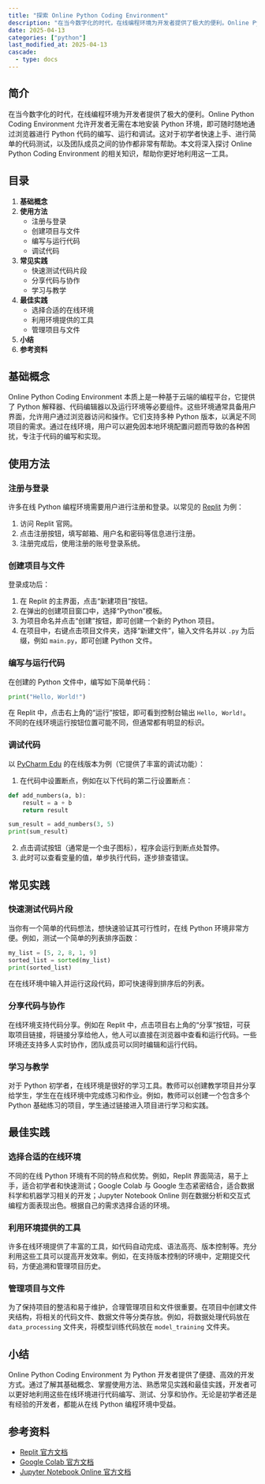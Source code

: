 ```yaml
---
title: "探索 Online Python Coding Environment"
description: "在当今数字化的时代，在线编程环境为开发者提供了极大的便利。Online Python Coding Environment 允许开发者无需在本地安装 Python 环境，即可随时随地通过浏览器进行 Python 代码的编写、运行和调试。这对于初学者快速上手、进行简单的代码测试，以及团队成员之间的协作都非常有帮助。本文将深入探讨 Online Python Coding Environment 的相关知识，帮助你更好地利用这一工具。"
date: 2025-04-13
categories: ["python"]
last_modified_at: 2025-04-13
cascade:
  - type: docs
---
```



## 简介
在当今数字化的时代，在线编程环境为开发者提供了极大的便利。Online Python Coding Environment 允许开发者无需在本地安装 Python 环境，即可随时随地通过浏览器进行 Python 代码的编写、运行和调试。这对于初学者快速上手、进行简单的代码测试，以及团队成员之间的协作都非常有帮助。本文将深入探讨 Online Python Coding Environment 的相关知识，帮助你更好地利用这一工具。

<!-- more -->
## 目录
1. **基础概念**
2. **使用方法**
    - 注册与登录
    - 创建项目与文件
    - 编写与运行代码
    - 调试代码
3. **常见实践**
    - 快速测试代码片段
    - 分享代码与协作
    - 学习与教学
4. **最佳实践**
    - 选择合适的在线环境
    - 利用环境提供的工具
    - 管理项目与文件
5. **小结**
6. **参考资料**

## 基础概念
Online Python Coding Environment 本质上是一种基于云端的编程平台，它提供了 Python 解释器、代码编辑器以及运行环境等必要组件。这些环境通常具备用户界面，允许用户通过浏览器访问和操作。它们支持多种 Python 版本，以满足不同项目的需求。通过在线环境，用户可以避免因本地环境配置问题而导致的各种困扰，专注于代码的编写和实现。

## 使用方法

### 注册与登录
许多在线 Python 编程环境需要用户进行注册和登录。以常见的 [Replit](https://replit.com/) 为例：
1. 访问 Replit 官网。
2. 点击注册按钮，填写邮箱、用户名和密码等信息进行注册。
3. 注册完成后，使用注册的账号登录系统。

### 创建项目与文件
登录成功后：
1. 在 Replit 的主界面，点击“新建项目”按钮。
2. 在弹出的创建项目窗口中，选择“Python”模板。
3. 为项目命名并点击“创建”按钮，即可创建一个新的 Python 项目。
4. 在项目中，右键点击项目文件夹，选择“新建文件”，输入文件名并以 `.py` 为后缀，例如 `main.py`，即可创建 Python 文件。

### 编写与运行代码
在创建的 Python 文件中，编写如下简单代码：
```python
print("Hello, World!")
```
在 Replit 中，点击右上角的“运行”按钮，即可看到控制台输出 `Hello, World!`。不同的在线环境运行按钮位置可能不同，但通常都有明显的标识。

### 调试代码
以 [PyCharm Edu](https://www.jetbrains.com/pycharm-edu/) 的在线版本为例（它提供了丰富的调试功能）：
1. 在代码中设置断点，例如在以下代码的第二行设置断点：
```python
def add_numbers(a, b):
    result = a + b
    return result

sum_result = add_numbers(3, 5)
print(sum_result)
```
2. 点击调试按钮（通常是一个虫子图标），程序会运行到断点处暂停。
3. 此时可以查看变量的值，单步执行代码，逐步排查错误。

## 常见实践

### 快速测试代码片段
当你有一个简单的代码想法，想快速验证其可行性时，在线 Python 环境非常方便。例如，测试一个简单的列表排序函数：
```python
my_list = [5, 2, 8, 1, 9]
sorted_list = sorted(my_list)
print(sorted_list)
```
在在线环境中输入并运行这段代码，即可快速得到排序后的列表。

### 分享代码与协作
在线环境支持代码分享。例如在 Replit 中，点击项目右上角的“分享”按钮，可获取项目链接，将链接分享给他人，他人可以直接在浏览器中查看和运行代码。一些环境还支持多人实时协作，团队成员可以同时编辑和运行代码。

### 学习与教学
对于 Python 初学者，在线环境是很好的学习工具。教师可以创建教学项目并分享给学生，学生在在线环境中完成练习和作业。例如，教师可以创建一个包含多个 Python 基础练习的项目，学生通过链接进入项目进行学习和实践。

## 最佳实践

### 选择合适的在线环境
不同的在线 Python 环境有不同的特点和优势。例如，Replit 界面简洁，易于上手，适合初学者和快速测试；Google Colab 与 Google 生态紧密结合，适合数据科学和机器学习相关的开发；Jupyter Notebook Online 则在数据分析和交互式编程方面表现出色。根据自己的需求选择合适的环境。

### 利用环境提供的工具
许多在线环境提供了丰富的工具，如代码自动完成、语法高亮、版本控制等。充分利用这些工具可以提高开发效率。例如，在支持版本控制的环境中，定期提交代码，方便追溯和管理项目历史。

### 管理项目与文件
为了保持项目的整洁和易于维护，合理管理项目和文件很重要。在项目中创建文件夹结构，将相关的代码文件、数据文件等分类存放。例如，将数据处理代码放在 `data_processing` 文件夹，将模型训练代码放在 `model_training` 文件夹。

## 小结
Online Python Coding Environment 为 Python 开发者提供了便捷、高效的开发方式。通过了解其基础概念、掌握使用方法、熟悉常见实践和最佳实践，开发者可以更好地利用这些在线环境进行代码编写、测试、分享和协作。无论是初学者还是有经验的开发者，都能从在线 Python 编程环境中受益。

## 参考资料
- [Replit 官方文档](https://docs.replit.com/)
- [Google Colab 官方文档](https://colab.research.google.com/docs/intro.ipynb)
- [Jupyter Notebook Online 官方文档](https://jupyter.org/)